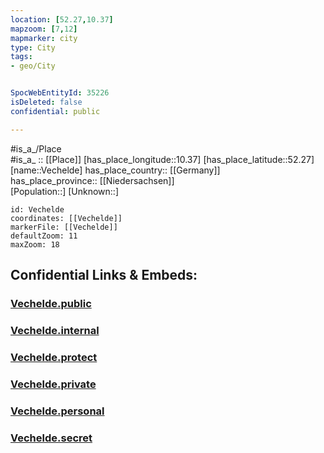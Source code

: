 ```yaml
---
location: [52.27,10.37] 
mapzoom: [7,12] 
mapmarker: city 
type: City
tags:
- geo/City


SpocWebEntityId: 35226
isDeleted: false
confidential: public

---
```

#is_a_/Place  
#is_a_ :: [[Place]] 
[has_place_longitude::10.37] 
[has_place_latitude::52.27] 
[name::Vechelde] 
has_place_country:: [[Germany]]  
has_place_province:: [[Niedersachsen]]  
[Population::] 
[Unknown::] 


```leaflet
id: Vechelde
coordinates: [[Vechelde]] 
markerFile: [[Vechelde]] 
defaultZoom: 11 
maxZoom: 18
```


## Confidential Links & Embeds: 

### [Vechelde.public](/_public/\Earth\Continent\Europe\Europe~Central\Germany\Germany~West\Niedersachsen\counties~Niedersachsen\Peine\cities~Peine\Vechelde\boroughs~VecheldeVechelde.public.md) 

### [Vechelde.internal](/_internal/\Earth\Continent\Europe\Europe~Central\Germany\Germany~West\Niedersachsen\counties~Niedersachsen\Peine\cities~Peine\Vechelde\boroughs~VecheldeVechelde.internal.md) 

### [Vechelde.protect](/_protect/\Earth\Continent\Europe\Europe~Central\Germany\Germany~West\Niedersachsen\counties~Niedersachsen\Peine\cities~Peine\Vechelde\boroughs~VecheldeVechelde.protect.md) 

### [Vechelde.private](/_private/\Earth\Continent\Europe\Europe~Central\Germany\Germany~West\Niedersachsen\counties~Niedersachsen\Peine\cities~Peine\Vechelde\boroughs~VecheldeVechelde.private.md) 

### [Vechelde.personal](/_personal/\Earth\Continent\Europe\Europe~Central\Germany\Germany~West\Niedersachsen\counties~Niedersachsen\Peine\cities~Peine\Vechelde\boroughs~VecheldeVechelde.personal.md) 

### [Vechelde.secret](/_secret/\Earth\Continent\Europe\Europe~Central\Germany\Germany~West\Niedersachsen\counties~Niedersachsen\Peine\cities~Peine\Vechelde\boroughs~VecheldeVechelde.secret.md)

